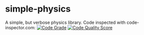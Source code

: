 # simple-physics
A simple, but verbose physics library.
Code inspected with code-inspector.com:
[![Code Grade](<https://www.code-inspector.com/project/29293/score/svg>)](<https://frontend.code-inspector.com/project/29293/dashboard>)
[![Code Quality Score](<https://www.code-inspector.com/project/29293/status/svg>)](<https://frontend.code-inspector.com/project/29293/dashboard>)
